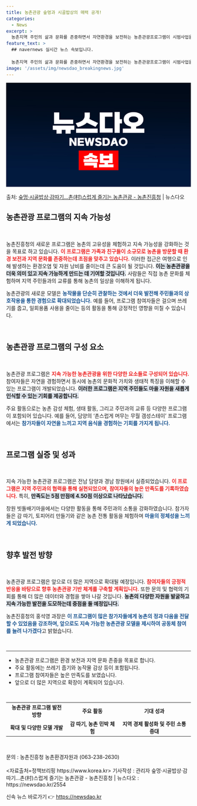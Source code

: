 ```yaml
---
title: 농촌관광 숲멍과 시골밥상의 매력 공개!
categories:
  - News
excerpt: >
  농촌지역 주민의 삶과 문화를 존중하면서 자연환경을 보전하는 농촌관광프로그램이 시범사업을 통해 개발됐다. 농촌…
feature_text: >
  ## navernews 실시간 뉴스 속보입니다.

  농촌지역 주민의 삶과 문화를 존중하면서 자연환경을 보전하는 농촌관광프로그램이 시범사업을 통해 개발됐다. 농촌…
image: '/assets/img/newsdao_breakingnews.jpg'
---
```


![뉴스다오 속보](/assets/img/newsdao_breakingnews.jpg)

<p>출처: <a href="https://newsdao.kr/2554" rel="dofollow">숲멍·시골밥상·감따기...촌(村)스럽게 즐기는 농촌관광 - 농촌진흥청</a> | 뉴스다오</p>

<h2 data-ke-size="size26">농촌관광 프로그램의 지속 가능성</h2>

<p data-ke-size="size16">&nbsp;</p>
농촌진흥청의 새로운 프로그램은 농촌의 고유성을 체험하고 지속 가능성을 강화하는 것을 목표로 하고 있습니다. <b><span style="color: #ee2323;">이 프로그램은 가족과 친구들이 소규모로 농촌을 방문할 때 환경 보전과 지역 문화를 존중하는데 초점을 맞추고 있습니다.</span></b> 이러한 접근은 여행으로 인해 발생하는 환경오염 및 자원 낭비를 줄이는데 큰 도움이 될 것입니다. <b><span style="background-color: #21538527;">이는 농촌관광을 더욱 의미 있고 지속 가능하게 만드는 데 기여할 것입니다.</span></b> 사람들은 직접 농촌 문화를 체험하며 지역 주민들과의 교류를 통해 농촌의 일상을 이해하게 됩니다. 

농촌관광의 새로운 모델은 <b><span style="color: #1a5490;">농작물을 단순히 관찰하는 것에서 더욱 발전해 주민들과의 상호작용을 통한 경험으로 확대되었습니다.</span></b> 예를 들어, 프로그램 참여자들은 걸으며 쓰레기를 줍고, 일회용품 사용을 줄이는 등의 활동을 통해 긍정적인 영향을 미칠 수 있습니다. 

<p data-ke-size="size16">&nbsp;</p>
<h2 data-ke-size="size26">농촌관광 프로그램의 구성 요소</h2>

<p data-ke-size="size16">&nbsp;</p>
농촌관광 프로그램은 <b><span style="color: #ee2323;">지속 가능한 농촌관광을 위한 다양한 요소들로 구성되어 있습니다.</span></b> 참여자들은 자연을 경험하면서 동시에 농촌의 문화적 가치와 생태적 특징을 이해할 수 있는 프로그램이 개발되었습니다. <b><span style="background-color: #21538527;">이러한 프로그램은 지역 주민들도 마을 자원을 새롭게 인식할 수 있는 기회를 제공합니다.</span></b> 

주요 활동으로는 농촌 감성 체험, 생태 활동, 그리고 주민과의 교류 등 다양한 프로그램이 포함되어 있습니다. 예를 들어, 담양의 ‘촌스럽게 머무는 무월 갬성스테이’ 프로그램에서는 <b><span style="color: #1a5490;">참가자들이 자연을 느끼고 지역 음식을 경험하는 기회를 가지게 됩니다.</span></b> 

<p data-ke-size="size16">&nbsp;</p>
<h2 data-ke-size="size26">프로그램 실증 및 성과</h2>

<p data-ke-size="size16">&nbsp;</p>
지속 가능한 농촌관광 프로그램은 전남 담양과 경남 창원에서 실증되었습니다. <b><span style="color: #ee2323;">이 프로그램은 지역 주민과의 협력을 통해 실현되었으며, 참여자들의 높은 만족도를 기록하였습니다.</span></b> 특히, <b><span style="background-color: #21538527;">만족도는 5점 만점에 4.50점 이상으로 나타났습니다.</span></b> 

창원 빗돌배기마을에서는 다양한 활동을 통해 주민과의 소통을 강화하였습니다. 참가자들은 감 따기, 토피어리 만들기와 같은 농촌 전통 활동을 체험하며 <b><span style="color: #1a5490;">마을의 정체성을 느끼게 되었습니다.</span></b> 

<p data-ke-size="size16">&nbsp;</p>
<h2 data-ke-size="size26">향후 발전 방향</h2>

<p data-ke-size="size16">&nbsp;</p>
농촌관광 프로그램은 앞으로 더 많은 지역으로 확대될 예정입니다. <b><span style="color: #ee2323;">참여자들의 긍정적 반응을 바탕으로 향후 농촌관광 기반 체계를 구축할 계획입니다.</span></b> 또한 문의 및 협력의 기회를 통해 더 많은 데이터와 경험을 쌓아 나갈 것입니다. <b><span style="background-color: #21538527;">농촌의 다양한 자원을 발굴하고 지속 가능한 발전을 도모하는데 중점을 둘 예정입니다.</span></b> 

농촌진흥청의 홍석영 과장은 <b><span style="color: #1a5490;">이 프로그램이 많은 참가자들에게 농촌의 정과 다움을 전달할 수 있었음을 강조하며, 앞으로도 지속 가능한 농촌관광 모델을 제시하여 공동체 참여를 늘려 나가겠다</span></b>고 밝혔습니다.

<p data-ke-size="size16">&nbsp;</p>
<hr>
<ul>
<li>농촌관광 프로그램은 환경 보전과 지역 문화 존중을 목표로 합니다.</li>
<li>주요 활동에는 쓰레기 줍기와 농작물 감상 등이 포함됩니다.</li>
<li>프로그램 참여자들은 높은 만족도를 보였습니다.</li>
<li>앞으로 더 많은 지역으로 확장이 계획되어 있습니다.</li>
</ul>

<p data-ke-size="size16">&nbsp;</p>
<table>
<tr>
<td style="text-align: center; height: 17px;"><b>농촌관광 프로그램 발전 방향</b></td>
<td style="text-align: center; height: 17px;"><b>주요 활동</b></td>
<td style="text-align: center; height: 17px;"><b>기대 성과</b></td>
</tr>
<tr>
<td style="text-align: center; height: 17px;"><b>확대 및 다양한 모델 개발</b></td>
<td style="text-align: center; height: 17px;"><b>감 따기, 농촌 민박 체험</b></td>
<td style="text-align: center; height: 17px;"><b>지역 경제 활성화 및 주민 소통 증대</b></td>
</tr>
</table>

<p data-ke-size="size16">&nbsp;</p>
문의 : 농촌진흥청 농촌환경자원과 (063-238-2630)
<br><br>
<자료출처=정책브리핑 https://www.korea.kr> 
기사작성 : 관리자  
숲멍·시골밥상·감따기...촌(村)스럽게 즐기는 농촌관광 - 농촌진흥청 | 뉴스다오 : https://newsdao.kr/2554 

신속 뉴스 바로가기 👉 <a href="https://newsdao.kr" rel="dofollow">https://newsdao.kr</a>


